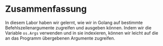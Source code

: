 # Zusammenfassung

In diesem Labor haben wir gelernt, wie wir in Golang auf bestimmte Befehlszeilenargumente zugreifen und ausgeben können. Indem wir die Variable `os.Args` verwenden und in sie indexieren, können wir leicht auf die an das Programm übergebenen Argumente zugreifen.
